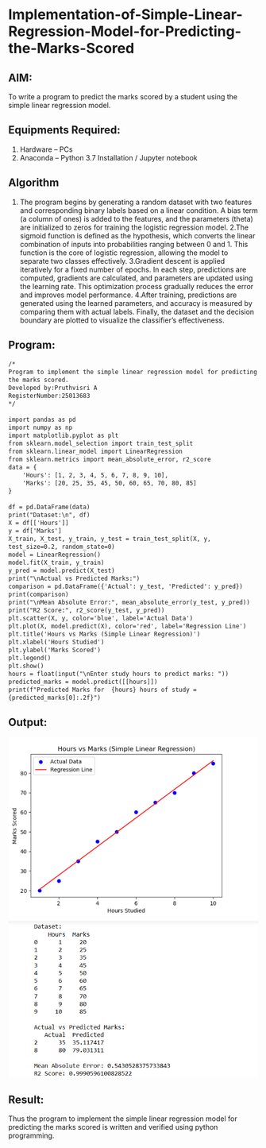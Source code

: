 # Implementation-of-Simple-Linear-Regression-Model-for-Predicting-the-Marks-Scored
## AIM:
To write a program to predict the marks scored by a student using the simple linear regression model.

## Equipments Required:
1. Hardware – PCs
2. Anaconda – Python 3.7 Installation / Jupyter notebook

## Algorithm
1. The program begins by generating a random dataset with two features and corresponding binary labels based on a linear condition. A bias term (a column of ones) is added to the features, and the parameters (theta) are initialized to zeros for training the logistic regression model.
2.The sigmoid function is defined as the hypothesis, which converts the linear combination of inputs into probabilities ranging between 0 and 1. This function is the core of logistic regression, allowing the model to separate two classes effectively.
3.Gradient descent is applied iteratively for a fixed number of epochs. In each step, predictions are computed, gradients are calculated, and parameters are updated using the learning rate. This optimization process gradually reduces the error and improves model performance.
4.After training, predictions are generated using the learned parameters, and accuracy is measured by comparing them with actual labels. Finally, the dataset and the decision boundary are plotted to visualize the classifier’s effectiveness. 

## Program:
```
/*
Program to implement the simple linear regression model for predicting the marks scored.
Developed by:Pruthvisri A 
RegisterNumber:25013683
*/

import pandas as pd
import numpy as np
import matplotlib.pyplot as plt
from sklearn.model_selection import train_test_split
from sklearn.linear_model import LinearRegression
from sklearn.metrics import mean_absolute_error, r2_score
data = {
    'Hours': [1, 2, 3, 4, 5, 6, 7, 8, 9, 10],
    'Marks': [20, 25, 35, 45, 50, 60, 65, 70, 80, 85]
}

df = pd.DataFrame(data)
print("Dataset:\n", df)
X = df[['Hours']]
y = df['Marks']
X_train, X_test, y_train, y_test = train_test_split(X, y, test_size=0.2, random_state=0)
model = LinearRegression()
model.fit(X_train, y_train)
y_pred = model.predict(X_test)
print("\nActual vs Predicted Marks:")
comparison = pd.DataFrame({'Actual': y_test, 'Predicted': y_pred})
print(comparison)
print("\nMean Absolute Error:", mean_absolute_error(y_test, y_pred))
print("R2 Score:", r2_score(y_test, y_pred))
plt.scatter(X, y, color='blue', label='Actual Data')
plt.plot(X, model.predict(X), color='red', label='Regression Line')
plt.title('Hours vs Marks (Simple Linear Regression)')
plt.xlabel('Hours Studied')
plt.ylabel('Marks Scored')
plt.legend()
plt.show()
hours = float(input("\nEnter study hours to predict marks: "))
predicted_marks = model.predict([[hours]])
print(f"Predicted Marks for  {hours} hours of study = {predicted_marks[0]:.2f}")

```

## Output:
![alt text](<exp 2.png>)
![alt text](<exp 2 s-1.png>)




## Result:
Thus the program to implement the simple linear regression model for predicting the marks scored is written and verified using python programming.
